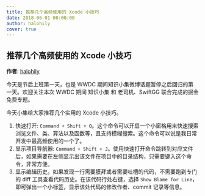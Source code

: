 ```yaml
---
title: 推荐几个高频使用的 Xcode 小技巧
date: 2018-06-01 00:00:00
author: halohily
cover: true
---
```


推荐几个高频使用的 Xcode 小技巧
--------
**作者**: [halohily](https://weibo.com/halohily)

今天是节后上班第一天，也是 WWDC 期间知识小集微博话题暂停之后回归的第一天。欢迎关注本次 WWDC 期间 知识小集 和 老司机、SwiftGG 联合完成的掘金免费专题。

今天小集给大家推荐几个实用的 Xcode 小技巧。
1. 快速打开: `Command + Shift + O`。这个命令可以开启一个小窗格用来快速搜索浏览文件、类、算法以及函数等，且支持模糊搜索。这个命令可以说是我日常开发中最高频使用的一个了。
2. 显示项目导航器: `Command + Shift + J`。使用快速打开命令跳转到对应文件后，如果需要在左侧显示出该文件在项目中的目录结构，只需要键入这个命令，非常方便。
3. 显示编辑历史。如果发现一行需要膜拜或者需要吐槽的代码，不需要跑到专门的 diff 工具查看代码历史。在该代码行处右键，选择  `Show Blame for Line`，即可弹出一个小标签，显示该处代码的修改作者、commit 记录等信息。
